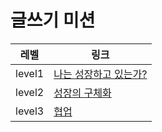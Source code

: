 # 글쓰기 미션

| 레벨   | 링크                                 |
| ------ | ------------------------------------ |
| level1 | [나는 성장하고 있는가?](./level1.md) |
| level2 | [성장의 구체화](./level2.md)         |
| level3 | [협업](./level3.md)                  |
